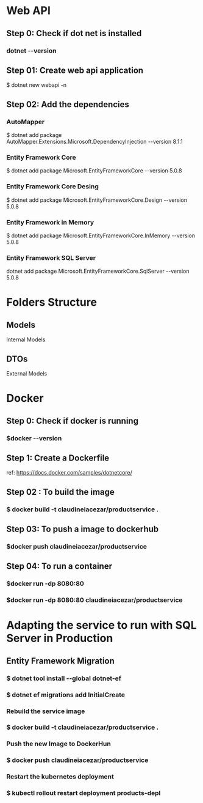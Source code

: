 #

# Web API

## Step 0: Check if dot net is installed

### dotnet --version

## Step 01: Create web api application

$ dotnet new webapi -n <app-name>

## Step 02: Add the dependencies

### AutoMapper

$ dotnet add package AutoMapper.Extensions.Microsoft.DependencyInjection --version 8.1.1

### Entity Framework Core

$ dotnet add package Microsoft.EntityFrameworkCore --version 5.0.8

### Entity Framework Core Desing

$ dotnet add package Microsoft.EntityFrameworkCore.Design --version 5.0.8

### Entity Framework in Memory

$ dotnet add package Microsoft.EntityFrameworkCore.InMemory --version 5.0.8

### Entity Framework SQL Server

dotnet add package Microsoft.EntityFrameworkCore.SqlServer --version 5.0.8

# Folders Structure

## Models

Internal Models

## DTOs

External Models

#

# Docker

## Step 0: Check if docker is running

### $docker --version

## Step 1: Create a Dockerfile

ref: https://docs.docker.com/samples/dotnetcore/

## Step 02 : To build the image

### $ docker build -t claudineiacezar/productservice .

## Step 03: To push a image to dockerhub

### $docker push claudineiacezar/productservice

## Step 04: To run a container

### $docker run -dp 8080:80 <image name>

### $docker run -dp 8080:80 claudineiacezar/productservice

#

# Adapting the service to run with SQL Server in Production

## Entity Framework Migration

### $ dotnet tool install --global dotnet-ef

### $ dotnet ef migrations add InitialCreate

### Rebuild the service image

### $ docker build -t claudineiacezar/productservice .

### Push the new Image to DockerHun

### $ docker push claudineiacezar/productservice

### Restart the kubernetes deployment

### $ kubectl rollout restart deployment products-depl
